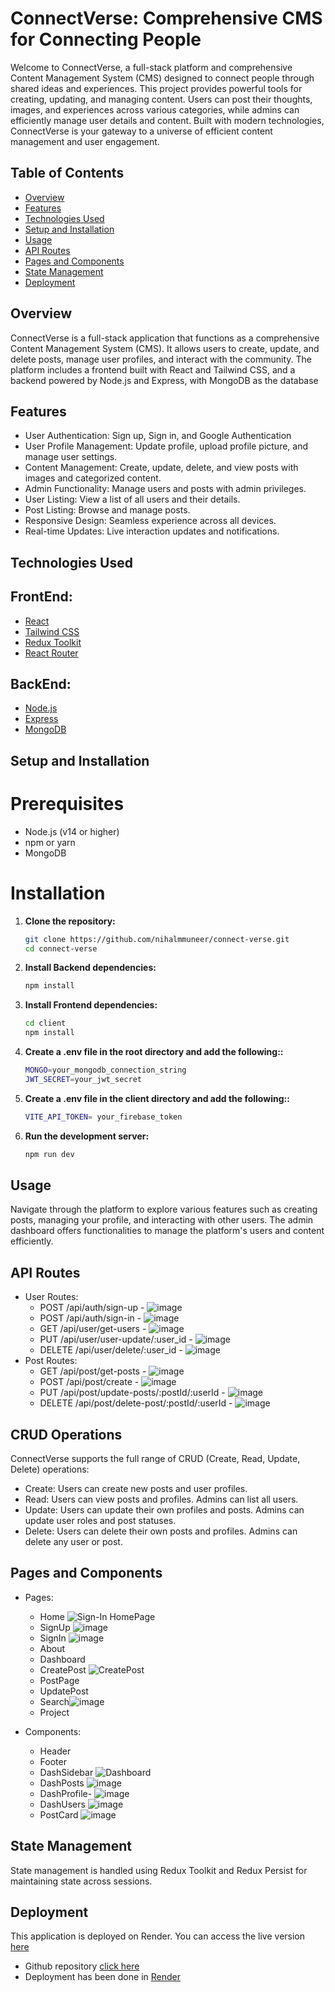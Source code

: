 # ConnectVerse: Comprehensive CMS for Connecting People

Welcome to ConnectVerse, a full-stack platform and comprehensive Content Management System (CMS) designed to connect people through shared ideas and experiences. This project provides powerful tools for creating, updating, and managing content. Users can post their thoughts, images, and experiences across various categories, while admins can efficiently manage user details and content. Built with modern technologies, ConnectVerse is your gateway to a universe of efficient content management and user engagement.

## Table of Contents

- [Overview](#overview)
- [Features](#features)
- [Technologies Used](#technologies-used)
- [Setup and Installation](#setup-and-installation)
- [Usage](#usage)
- [API Routes](#api-routes)
- [Pages and Components](#pages-and-components)
- [State Management](#state-management)
- [Deployment](#deployment)

## Overview

ConnectVerse is a full-stack application that functions as a comprehensive Content Management System (CMS). It allows users to create, update, and delete posts, manage user profiles, and interact with the community. The platform includes a frontend built with React and Tailwind CSS, and a backend powered by Node.js and Express, with MongoDB as the database

## Features

- User Authentication: Sign up, Sign in, and Google Authentication
- User Profile Management: Update profile, upload profile picture, and manage user settings.
- Content Management: Create, update, delete, and view posts with images and categorized content.
- Admin Functionality: Manage users and posts with admin privileges.
- User Listing: View a list of all users and their details.
- Post Listing: Browse and manage posts.
- Responsive Design: Seamless experience across all devices.
- Real-time Updates: Live interaction updates and notifications.


## Technologies Used

## FrontEnd:
 
  - [React](https://reactjs.org/)
  - [Tailwind CSS](https://tailwindcss.com/)
  - [Redux Toolkit](https://redux-toolkit.js.org/)
  - [React Router](https://v5.reactrouter.com/web/guides/quick-start)

 ## BackEnd:

  - [Node.js](https://nodejs.org/docs/latest/api/)
  - [Express](https://expressjs.com/)
  - [MongoDB](https://www.mongodb.com/try/download/community)

## Setup and Installation

# Prerequisites
- Node.js (v14 or higher)
- npm or yarn
- MongoDB

# Installation
1. **Clone the repository:**

   ```bash
   git clone https://github.com/nihalmmuneer/connect-verse.git
   cd connect-verse

2. **Install Backend dependencies:**
    ```bash
    npm install

3. **Install Frontend dependencies:**
    ```bash
    cd client
    npm install

4. **Create a .env file in the root directory and add the following::**
    ```bash
    MONGO=your_mongodb_connection_string
    JWT_SECRET=your_jwt_secret

5. **Create a .env file in the client directory and add the following::**
    ```bash
    VITE_API_TOKEN= your_firebase_token 

6. **Run the development server:**
   ```bash
   npm run dev

## Usage
Navigate through the platform to explore various features such as creating posts, managing your profile, and interacting with other users. The admin dashboard offers functionalities to manage the platform's users and content efficiently.


## API Routes
- User Routes:
  - POST /api/auth/sign-up - ![image](https://github.com/nihalmmuneer/connect-verse/assets/83130635/874389d8-b217-432b-a82f-54ea8f08210b)
  - POST /api/auth/sign-in - ![image](https://github.com/nihalmmuneer/connect-verse/assets/83130635/60080881-177b-4ddc-ba9b-542e92e09f26)
  - GET /api/user/get-users - ![image](https://github.com/nihalmmuneer/connect-verse/assets/83130635/d5cd698b-e66e-4d20-acf8-fa399dd1a8e1)
  - PUT /api/user/user-update/:user_id - ![image](https://github.com/nihalmmuneer/connect-verse/assets/83130635/8c0d69a5-d1a6-4be2-b17f-cbcd73bb05ad)
  - DELETE /api/user/delete/:user_id - ![image](https://github.com/nihalmmuneer/connect-verse/assets/83130635/d02fce25-f336-4b5d-8527-ced223b8cef8)
- Post Routes:
   - GET /api/post/get-posts - ![image](https://github.com/nihalmmuneer/connect-verse/assets/83130635/eaee3746-620f-4db0-9f73-36be47e0b94f)
   - POST /api/post/create - ![image](https://github.com/nihalmmuneer/connect-verse/assets/83130635/3100c2df-6849-4f27-a4b8-50d7f0ea620f)
   - PUT /api/post/update-posts/:postId/:userId - ![image](https://github.com/nihalmmuneer/connect-verse/assets/83130635/b3e484b3-5276-4912-8ff4-49207d1823d5)
   - DELETE /api/post/delete-post/:postId/:userId - ![image](https://github.com/nihalmmuneer/connect-verse/assets/83130635/22021fc0-b96a-477f-b177-5bb23a0a3765)
 
## CRUD Operations
  ConnectVerse supports the full range of CRUD (Create, Read, Update, Delete) operations:
   - Create: Users can create new posts and user profiles.
   - Read: Users can view posts and profiles. Admins can list all users.
   - Update: Users can update their own profiles and posts. Admins can update user roles and post statuses.
   - Delete: Users can delete their own posts and profiles. Admins can delete any user or post.
          
## Pages and Components
  - Pages:
     - Home ![Sign-In HomePage](https://github.com/nihalmmuneer/connect-verse/assets/83130635/61afc65f-f6b4-41ec-85a6-4824739a3eec)
     - SignUp ![image](https://github.com/nihalmmuneer/connect-verse/assets/83130635/0737cfc0-da7a-4c73-b36d-f148cdb1ce09)
     - SignIn ![image](https://github.com/nihalmmuneer/connect-verse/assets/83130635/52f442f7-08ae-40f1-b8c4-196dc3dcaad6)
     - About
     - Dashboard 
     - CreatePost ![CreatePost](https://github.com/nihalmmuneer/connect-verse/assets/83130635/2f25f2c0-3ec0-45dd-bd97-35a209cd21b6)
     - PostPage
     - UpdatePost
     - Search![image](https://github.com/nihalmmuneer/connect-verse/assets/83130635/c12317c1-eefe-448a-b89f-a7d07435b280)
     - Project
       
 - Components:
      - Header
      - Footer
      - DashSidebar ![Dashboard](https://github.com/nihalmmuneer/connect-verse/assets/83130635/48a1acee-5c0f-4305-bdfe-b6194d85a629)
      - DashPosts  ![image](https://github.com/nihalmmuneer/connect-verse/assets/83130635/ea01b0a3-0b72-42ce-be7b-7e6824ee9b5c)
      - DashProfile- ![image](https://github.com/nihalmmuneer/connect-verse/assets/83130635/c6056e2e-6456-48ea-b939-207281205f3a)
      - DashUsers ![image](https://github.com/nihalmmuneer/connect-verse/assets/83130635/b13254a7-08e7-45cc-8d1b-c6c00795eb49)
      - PostCard ![image](https://github.com/nihalmmuneer/connect-verse/assets/83130635/056f4b10-0a1b-45ac-bf51-3cb1c9291bf0)

## State Management
State management is handled using Redux Toolkit and Redux Persist for maintaining state across sessions.

## Deployment
This application is deployed on Render. You can access the live version [here](https://connect-verse-xchk.onrender.com)
- Github repository [click here](https://github.com/nihalmmuneer/connect-verse)
- Deployment has been done in [Render](https://render.com/)
